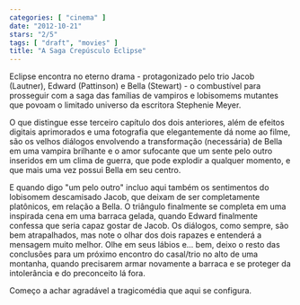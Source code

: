 ```yaml
---
categories: [ "cinema" ]
date: "2012-10-21"
stars: "2/5"
tags: [ "draft", "movies" ]
title: "A Saga Crepúsculo Eclipse"
---
```

Eclipse encontra no eterno drama - protagonizado pelo trio Jacob
(Lautner), Edward (Pattinson) e Bella (Stewart) - o combustível para
prosseguir com a saga das famílias de vampiros e lobisomems mutantes
que povoam o limitado universo da escritora Stephenie Meyer.

O que distingue esse terceiro capítulo dos dois anteriores, além de
efeitos digitais aprimorados e uma fotografia que elegantemente dá
nome ao filme, são os velhos diálogos envolvendo a transformação
(necessária) de Bella em uma vampira brilhante e o amor sufocante que
um sente pelo outro inseridos em um clima de guerra, que pode explodir
a qualquer momento, e que mais uma vez possui Bella em seu centro.

E quando digo "um pelo outro" incluo aqui também os sentimentos
do lobisomem descamisado Jacob, que deixam de ser completamente
platônicos, em relação a Bella. O triângulo finalmente se completa
em uma inspirada cena em uma barraca gelada, quando Edward finalmente
confessa que seria capaz gostar de Jacob. Os diálogos, como sempre,
são bem atrapalhados, mas note o olhar dos dois rapazes e entenderá
a mensagem muito melhor. Olhe em seus lábios e... bem, deixo o resto
das conclusões para um próximo encontro do casal/trio no alto de uma
montanha, quando precisarem armar novamente a barraca e se proteger da
intolerância e do preconceito lá fora.

Começo a achar agradável a tragicomédia que aqui se configura.
